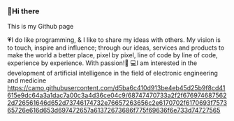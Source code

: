 ### 👋Hi there 
This is my Github page

💗I do like programming, & I like to share my ideas with others. My vision is to touch, inspire and influence; through our ideas, services and products to make the world a better place, pixel by pixel, line of code by line of code, experience by experience. With passion!🙏
💻I am interested in the development of artificial intelligence in the field of electronic engineering and medicine
https://camo.githubusercontent.com/d5ba6c410d913be4eb45d25b9f8cd41615e9dc64a3a1dac7a00c3a4d36ce04c9/68747470733a2f2f6769746875622d726561646d652d73746174732e76657263656c2e6170702f6170693f757365726e616d653d697472657a61372673686f775f69636f6e733d74727565

